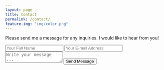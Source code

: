 ```yaml
---
layout: page
title: Contact
permalink: /contact/
feature-img: "img/color.png"
---
```


Please send me a message for any inquiries. I would like to hear from you!

<form action="https://getsimpleform.com/messages?form_api_token=42c84f2fb6c3d4adb99b088597708c59" method="post">
  <!-- the redirect_to is optional, the form will redirect to the referrer on submission -->
  <input type='hidden' name='redirect_to' value='http://hyunwookkang.com/thank-you/' />
  <input type='text' name='name' placeholder='Your Full Name' />
  <input type='email' name='email' placeholder='Your E-mail Address' />
  <textarea name='message' placeholder='Write your message ...'></textarea>
  <input type='submit' value='Send Message' />
</form>